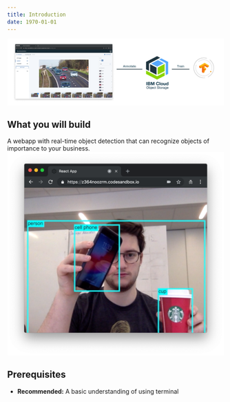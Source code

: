 ```yaml
---
title: Introduction
date: 1970-01-01
---
```


![](assets/main.png)

## What you will build
A webapp with real-time object detection that can recognize objects of importance to your business.
![](assets/main_image.png)

## Prerequisites
* **Recommended:** A basic understanding of using terminal
